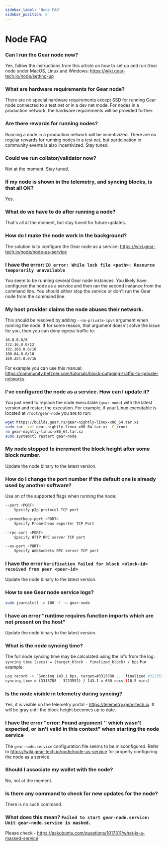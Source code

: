 ```yaml
---
sidebar_label: 'Node FAQ'
sidebar_position: 6
---
```


# Node FAQ

### Can I run the Gear node now?
Yes, follow the instructions from this article on how to set up and run Gear node under MacOS, Linux and Windows: https://wiki.gear-tech.io/node/setting-up

### What are hardware requirements for Gear node?	
There are no special hardware requirements except SSD for running Gear node connected to a test net or in a dev net mode. For nodes in a production network, the hardware requirements will be provided further.

### Are there rewards for running nodes?
Running a node in a production network will be incentivized. There are no regular rewards for running nodes in a test net, but participation in community events is also incentivized. Stay tuned.

### Could we run collator/validator now?	
Not at the moment. Stay tuned.

### If my node is shown in the telemetry, and syncing blocks, is that all OK?	
Yes.

### What do we have to do after running a node?
That's all at the moment, but stay tuned for future updates.

### How do I make the node work in the background?	
The solution is to configure the Gear node as a service: https://wiki.gear-tech.io/node/node-as-service 

### I have the error: `IO error: While lock file <path>: Resource temporarily unavailable`
You seem to be running several Gear node instances. You likely have configured the node as a service and then ran the second instance from the command line. You should either stop the service or don't run the Gear node from the command line.

### My host provider claims the node abuses their network.
This should be resolved by adding `--no-private-ipv4` argument when running the node.
 If for some reason, that argument doesn't solve the issue for you, then you can deny egress traffic to: 
```bash
10.0.0.0/8
172.16.0.0/12
192.168.0.0/16
100.64.0.0/10
169.254.0.0/16
```
For example you can use this manual: https://community.hetzner.com/tutorials/block-outgoing-traffic-to-private-networks 

### I've configured the node as a service. How can I update it?	
You just need to replace the node executable (`gear-node`) with the latest version and restart the execution. For example, if your Linux executable is located at `/root/gear-node` you are to run:
```bash
wget https://builds.gear.rs/gear-nightly-linux-x86_64.tar.xz
sudo tar -xvf gear-nightly-linux-x86_64.tar.xz -C /root
rm gear-nightly-linux-x86_64.tar.xz
sudo systemctl restart gear-node
```

### My node stopped to increment the block height after some block number.
Update the node binary to the latest version.

### How do I change the port number if the default one is already used by another software?
Use on of the supported flags when running the node:
```bash
--port <PORT>
    Specify p2p protocol TCP port

--prometheus-port <PORT>
    Specify Prometheus exporter TCP Port

--rpc-port <PORT>
    Specify HTTP RPC server TCP port

--ws-port <PORT>
    Specify WebSockets RPC server TCP port
```

### I have the error `Verification failed for block <block-id> received from peer <peer-id>`
Update the node binary to the latest version.

### How to see Gear node service logs? 
```bash 
sudo journalctl -n 100 -f -u gear-node
```

### I have an error "runtime requires function imports which are not present on the host"
Update the node binary to the latest version.

### What is the node syncing time?
The full node syncing time may be calculated using the info from the log:
`syncing_time (secs) = (target_block - finalized_block) / bps`
For example:
```bash 
Log record -> `Syncing 143.1 bps, target=#3313788 ... finalized #3223552`
syncing_time = (3313788 - 3223552) / 143.1 = 630 secs (10.5 mins)
``` 

### Is the node visible in telemetry during syncing?
Yes, it is visible on the telemetry portal - https://telemetry.gear-tech.io. It will be gray until the block height becomes up to date.

### I have the error "error: Found argument '\' which wasn't expected, or isn't valid in this context" when starting the node service
The `gear-node.service` configuration file seems to be misconfigured. Refer to https://wiki.gear-tech.io/node/node-as-service for properly configuring the node as a service.

### Should I associate my wallet with the node?
No, not at the moment.

### Is there any command to check for new updates for the node?
There is no such command. 

### What does this mean? `Failed to start gear-node.service: Unit gear-node.service is masked.`
Please check - https://askubuntu.com/questions/1017311/what-is-a-masked-service 